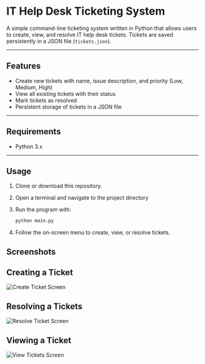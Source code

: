 # IT Help Desk Ticketing System

A simple command-line ticketing system written in Python that allows users to create, view, and resolve IT help desk tickets. Tickets are saved persistently in a JSON file (`tickets.json`).

---

## Features

- Create new tickets with name, issue description, and priority (Low, Medium, High)
- View all existing tickets with their status
- Mark tickets as resolved
- Persistent storage of tickets in a JSON file

---

## Requirements

- Python 3.x

---

## Usage

1. Clone or download this repository.
2. Open a terminal and navigate to the project directory
3. Run the program with:

   ```bash
   python main.py
4. Follow the on-screen menu to create, view, or resolve tickets.

## Screenshots

## Creating a Ticket
![Create Ticket Screen](images/create_ticket.png)

## Resolving a Tickets

![Resolve Ticket Screen](images/resolve_ticket.png)

## Viewing a Ticket

![View Tickets Screen](images/view_ticket.png)


